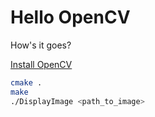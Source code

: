# Hello OpenCV
How's it goes?

[Install OpenCV](http://docs.opencv.org/2.4/doc/tutorials/introduction/linux_install/linux_install.html)

```bash
cmake .
make
./DisplayImage <path_to_image>
```

